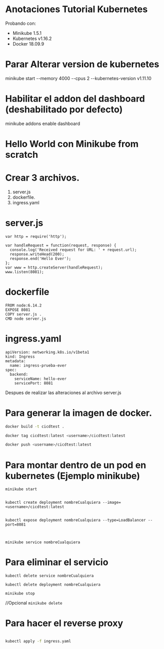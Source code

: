 # Anotaciones Tutorial Kubernetes


Probando con:
 * Minikube 1.5.1
 * Kubernetes v1.16.2 
 * Docker 18.09.9


# Parar Alterar version  de kubernetes
minikube start --memory 4000 --cpus 2 --kubernetes-version v1.11.10 



# Habilitar el addon del dashboard (deshabilitado por defecto)
minikube addons enable dashboard



# Hello World con Minikube from scratch


# Crear 3 archivos.
1. server.js
2. dockerfile.
3. ingress.yaml



# server.js

    var http = require('http');
    
    var handleRequest = function(request, response) {
      console.log('Received request for URL: ' + request.url);
      response.writeHead(200);
      response.end('Hello Ever');
    };
    var www = http.createServer(handleRequest);
    www.listen(8081);
    

# dockerfile
    FROM node:6.14.2
    EXPOSE 8081
    COPY server.js .
    CMD node server.js

# ingress.yaml

    apiVersion: networking.k8s.io/v1beta1
    kind: Ingress
    metadata:
      name: ingress-prueba-ever
    spec:
      backend:
        serviceName: hello-ever
        servicePort: 8081



Despues de realizar las alteraciones al archivo server.js


# Para generar la imagen de docker.

```bash
docker build -t cicdtest .

docker tag cicdtest:latest <username>/cicdtest:latest

docker push <username>/cicdtest:latest

```




# Para montar dentro de un pod en kubernetes (Ejemplo minikube)
    minikube start
    
    
    kubectl create deployment nombreCualquiera --image=<username>/cicdtest:latest
    
    
    kubectl expose deployment nombreCualquiera --type=LoadBalancer --port=8081
    
    
    
    minikube service nombreCualquiera
    


# Para eliminar el servicio

    kubectl delete service nombreCualquiera
    
    kubectl delete deployment nombreCualquiera
    
    minikube stop


//Opcional
`minikube delete`






# Para hacer el reverse proxy
```bash

kubectl apply -f ingress.yaml
```



























